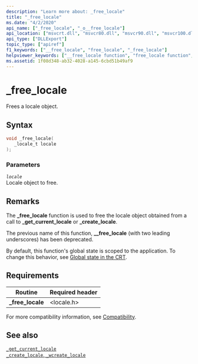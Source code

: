 ```yaml
---
description: "Learn more about: _free_locale"
title: "_free_locale"
ms.date: "4/2/2020"
api_name: ["_free_locale", "_o__free_locale"]
api_location: ["msvcrt.dll", "msvcr80.dll", "msvcr90.dll", "msvcr100.dll", "msvcr100_clr0400.dll", "msvcr110.dll", "msvcr110_clr0400.dll", "msvcr120.dll", "msvcr120_clr0400.dll", "ucrtbase.dll", "api-ms-win-crt-locale-l1-1-0.dll", "api-ms-win-crt-private-l1-1-0.dll"]
api_type: ["DLLExport"]
topic_type: ["apiref"]
f1_keywords: ["__free_locale", "free_locale", "_free_locale"]
helpviewer_keywords: ["__free_locale function", "free_locale function", "locales, freeing", "_free_locale function"]
ms.assetid: 1f08d348-ab32-4028-a145-6cbd51b49af9
---
```

# _free_locale

Frees a locale object.

## Syntax

```C
void _free_locale(
   _locale_t locale
);
```

### Parameters

*`locale`*\
Locale object to free.

## Remarks

The **_free_locale** function is used to free the locale object obtained from a call to **_get_current_locale** or **_create_locale**.

The previous name of this function, **__free_locale** (with two leading underscores) has been deprecated.

By default, this function's global state is scoped to the application. To change this behavior, see [Global state in the CRT](../global-state.md).

## Requirements

|**Routine**|Required header|
|---------------|---------------------|
|**_free_locale**|\<locale.h>|

For more compatibility information, see [Compatibility](../compatibility.md).

## See also

[`_get_current_locale`](get-current-locale.md)\
[`_create_locale`, `_wcreate_locale`](create-locale-wcreate-locale.md)
